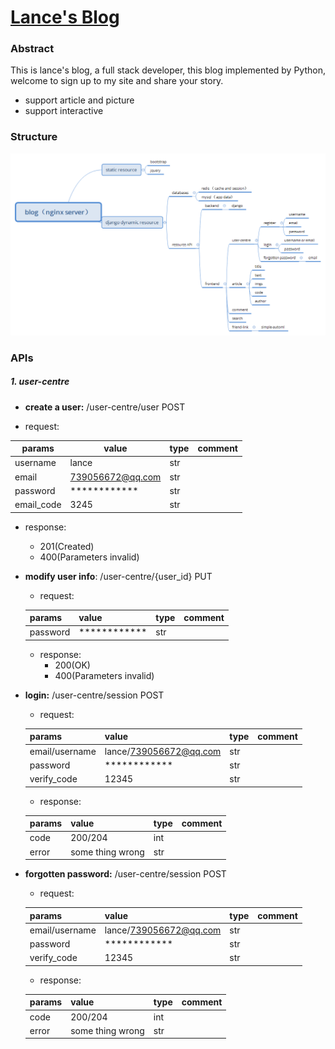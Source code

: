 # [Lance's Blog](http://www.simple-code.cn)



### Abstract

This is lance's blog,  a full stack developer, this blog implemented by Python,
welcome to sign up to my site and share your story.

- support article and picture
- support interactive



### Structure

![](doc\blog.png)

### APIs

##### 1. user-centre

-  __create a user:__     /user-centre/user     POST

  - request:

  | params     | value            | type | comment |
  | ---------- | ---------------- | ---- | ------- |
  | username   | lance            | str  |         |
  | email      | 739056672@qq.com | str  |         |
  | password   | ************     | str  |         |
  | email_code | 3245             | str  |         |

  - response:
    - 201(Created)
    - 400(Parameters invalid)

- __modify user info__:    /user-centre/{user_id}    PUT

  - request:

  | params   | value        | type | comment |
  | -------- | ------------ | ---- | ------- |
  | password | ************ | str  |         |

  - response:
    - 200(OK)
    - 400(Parameters invalid)

- __login:__    /user-centre/session    POST

  - request:

  | params         | value                  | type | comment |
  | -------------- | ---------------------- | ---- | ------- |
  | email/username | lance/739056672@qq.com | str  |         |
  | password       | ************           | str  |         |
  | verify_code    | 12345                  | str  |         |

  - response:

  | params | value            | type | comment |
  | ------ | ---------------- | ---- | ------- |
  | code   | 200/204          | int  |         |
  | error  | some thing wrong | str  |         |

- __forgotten password:__    /user-centre/session    POST

  - request:

  | params         | value                  | type | comment |
  | -------------- | ---------------------- | ---- | ------- |
  | email/username | lance/739056672@qq.com | str  |         |
  | password       | ************           | str  |         |
  | verify_code    | 12345                  | str  |         |

  - response:

  | params | value            | type | comment |
  | ------ | ---------------- | ---- | ------- |
  | code   | 200/204          | int  |         |
  | error  | some thing wrong | str  |         |

